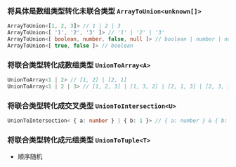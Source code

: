 
### 将具体是数组类型转化未联合类型 `ArrayToUnion<unknown[]>`


``` typescript
ArrayToUnion<[1, 2, 3]> // 1 | 2 | 3
ArrayToUnion<[ '1', '2', '3' ]> // '1' | '2' | '3'
ArrayToUnion<[ boolean, number, false, null ]> // boolean | number | null
ArrayToUnion<[ true, false ]> // boolean
```

			
### 将联合类型转化成数组类型 `UnionToArray<A>`


``` typescript
UnionToArray<1 | 2> // [1, 2] | [2, 1]
UnionToArray<1 | 2 | 3> // [1, 2, 3] | [1, 3, 2] | [2, 1, 3] | [2, 3, 1] | [3, 1, 2] | [3, 2, 1]
```

			
### 将联合类型转化成交叉类型 `UnionToIntersection<U>`


``` typescript
UnionToIntersection< { a: number } | { b: 1 }> // { a: number } & { b: 1 }
```

			
### 将联合类型转化成元组类型 `UnionToTuple<T>`
 * 顺序随机

``` typescript

```

			